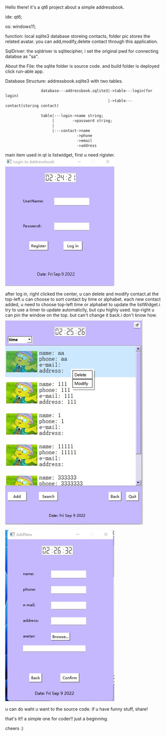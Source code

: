 Hello there! it's a qt6 project about a simple addressbook.

ide: qt6;

os: windows11;

function: local sqlite3 database storeing contacts, folder pic stores the related avatar. you can add,modify,delete contact through this application.

SqlDriver: the sqldriver is sqlitecipher, i set the original pwd for connecting databse as "sa".

About the File:  the sqlite folder is source code.
                 and build folder is deployed click run-able app.

Database Structure: addressbook.sqlite3 with two tables.

                    database---addressbook.sqlite3|->table---login(for login)
                                                  |->table---contact(storing contact)
                                                         
                    table|---login->name string;
                         |        ->password string;
                         | 
                         |---contact->name  
                                    ->phone
                                    ->email
                                    ->address

main item used in qt is listwidget, first u need rigister.
![](https://github.com/BigfaceCatLovesFish/Addressbook/blob/main/login.jpg)

after log in, right clicked the center, u can delete and modify contact.at the top-left u can choose to sort contact by time or alphabet. each new contact added, u need to choose top-left time or alphabet to update the listWidget.i try to use a timer to update automaticlly, but cpu highly used. top-right u can pin the window on the top. but can't change it back.i don't know how.
![](https://github.com/BigfaceCatLovesFish/Addressbook/blob/main/addressbook.jpg)

![](https://github.com/BigfaceCatLovesFish/Addressbook/blob/main/addnew.jpg)

u can do waht u  want to the source code.
if u have funny stuff, share!

that's it!! a simple one for coder!! 
just a beginning.

cheers :)
